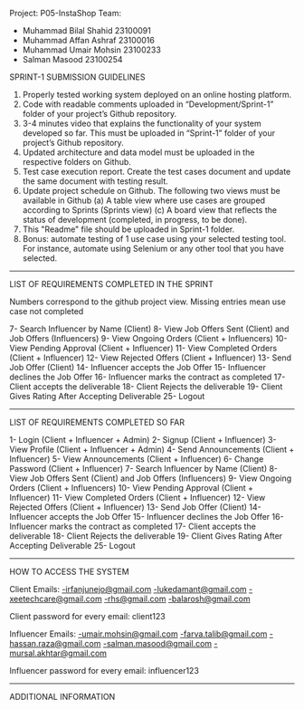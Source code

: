Project: P05-InstaShop
Team: 
- Muhammad Bilal Shahid 23100091
- Muhammad Affan Ashraf 23100016
- Muhammad Umair Mohsin 23100233
- Salman Masood 23100254

SPRINT-1 SUBMISSION GUIDELINES

1. Properly tested working system deployed on an online hosting platform.
2. Code with readable comments uploaded in “Development/Sprint-1” folder of your project’s Github repository.
3. 3-4 minutes video that explains the functionality of your system developed so far. This must be uploaded in “Sprint-1” folder of your project’s Github repository.
4. Updated architecture and data model must be uploaded in the respective folders on Github.
5. Test case execution report. Create the test cases document and update the same document with testing result.
6. Update project schedule on Github. The following two views must be available in Github (a) A table view where use cases are grouped according to Sprints (Sprints view) (c) A board view that reflects the status of development (completed, in progress, to be done).  
7. This "Readme" file should be uploaded in Sprint-1 folder. 
8. Bonus: automate testing of 1 use case using your selected testing tool. For instance, automate using Selenium or any other tool that you have selected.



------------------------------------------------------------------------------------------------

LIST OF REQUIREMENTS COMPLETED IN THE SPRINT


<List down use cases completed in the current sprint>

Numbers correspond to the github project view. Missing entries mean use case not completed

7- Search Influencer by Name (Client)
8- View Job Offers Sent (Client) and Job Offers (Influencers)
9- View Ongoing Orders (Client + Influencers)
10- View Pending Approval (Client + Influencer)
11- View Completed Orders (Client + Influencer)
12- View Rejected Offers (Client + Influencer)
13- Send Job Offer (Client)
14- Influencer accepts the Job Offer
15- Influencer declines the Job Offer
16- Influencer marks the contract as completed
17- Client accepts the deliverable
18- Client Rejects the deliverable
19- Client Gives Rating After Accepting Deliverable
25- Logout

------------------------------------------------------------------------------------------------


LIST OF REQUIREMENTS COMPLETED SO FAR

<List down use cases completed so far including those in the previous sprints>

1- Login (Client + Influencer + Admin)
2- Signup (Client + Influencer)
3- View Profile (Client + Influencer + Admin)
4- Send Announcements (Client + Influencer)
5- View Announcements (Client + Influencer)
6- Change Password (Client + Influencer)
7- Search Influencer by Name (Client)
8- View Job Offers Sent (Client) and Job Offers (Influencers)
9- View Ongoing Orders (Client + Influencers)
10- View Pending Approval (Client + Influencer)
11- View Completed Orders (Client + Influencer)
12- View Rejected Offers (Client + Influencer)
13- Send Job Offer (Client)
14- Influencer accepts the Job Offer
15- Influencer declines the Job Offer
16- Influencer marks the contract as completed
17- Client accepts the deliverable
18- Client Rejects the deliverable
19- Client Gives Rating After Accepting Deliverable
25- Logout


------------------------------------------------------------------------------------------------

HOW TO ACCESS THE SYSTEM

Client Emails: 
-irfanjunejo@gmail.com
-lukedamant@gmail.com
-xeetechcare@gmail.com
-rhs@gmail.com
-balarosh@gmail.com

Client password for every email: client123

Influencer Emails:
-umair.mohsin@gmail.com
-farva.talib@gmail.com
-hassan.raza@gmail.com
-salman.masood@gmail.com
-mursal.akhtar@gmail.com

Influencer password for every email: influencer123 


------------------------------------------------------------------------------------------------



ADDITIONAL INFORMATION

<Any additional information that you would like me to know>



